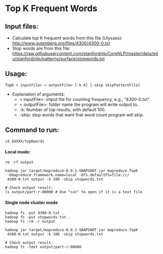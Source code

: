 # Top K Frequent Words

## Input files:
* Calculate top K frequent words from this file (Ulysses):
    http://www.gutenberg.org/files/4300/4300-0.txt
* Stop words are from this file:
    https://raw.githubusercontent.com/stanfordnlp/CoreNLP/master/data/edu/stanford/nlp/patterns/surface/stopwords.txt

## Usage:
```
TopK < inputFile> < outputFile> [-k K] [-skip skipPatternFile]
```
* Explanation of arguments:
  * < inputFile>: intput file for counting frequency, e.g., "4300-0.txt".
  * < outputFile>: folder name the program will write output to.
  * -k: Number of top results, with default 100.
  * -skip: stop words that want that word count program will skip.

## Command to run:
  ```
  cd $XXXX/topKwords
  ```

#### Local mode:
```
rm -rf output

hadoop jar target/mapreduce-0.0.1-SNAPSHOT.jar mapreduce.TopK
 -Dmapreduce.framework.name=local -Dfs.defaultFS=file:///
 4300-0.txt output -k 100 -skip stopwords.txt

# Check output result:
ls output/part-r-00000 # Use "cat" to open if it is a text file
```

#### Single node cluster mode

```
hadoop fs -put 4300-0.txt .
hadoop fs -put stopwords.txt .
hadoop fs -rm -r output

hadoop jar target/mapreduce-0.0.1-SNAPSHOT.jar mapreduce.TopK
 4300-0.txt output -k 100 -skip stopwords.txt

# Check output result:
hadoop fs -text output/part-r-00000
```
